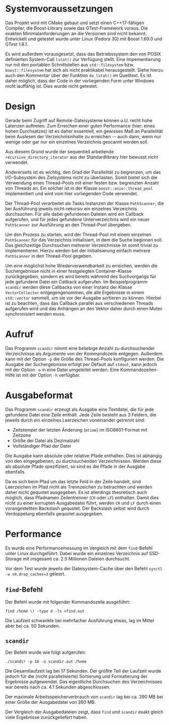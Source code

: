# Systemvoraussetzungen

Das Projekt wird mit CMake gebaut und setzt einen C++17-fähigen Compiler,
die Boost-Library
sowie das GTest-Framework voraus. Die exakten Minimalanforderungen an die
Versionen sind nicht bekannt. Entwickelt und getestet wurde unter Linux
(Fedora 30) mit Boost 1.69.0 und GTest 1.8.1.

Es wird außerdem vorausgesetzt, dass das Betriebssystem den von POSIX definierten
System-Call `lstat()` zur Verfügung stellt. Eine Impementierung nur mit den
portablen Schnittstellen aus `std::filesystem` bzw. `boost::filesystem` hat sich
als nicht praktikabel herausgestellt. Siehe hierzu auch den Kommentar über der
Funktion `do_lstat()` im Quelltext. Es ist daher möglich, dass der Code in der
vorliegenden Form unter Windows nicht lauffähig ist. Dies wurde nicht getestet.

# Design

Gerade beim Zugriff auf Remote-Dateisysteme können u.U. recht hohe Latenzen
auftreten. Zum Erreichen einer guten Performance (hier: eines hohen Durchsatzes)
ist es daher essentiell, ein gewisses Maß an Parallelität beim Auslesen der
Verzeichnisinhalte zu erreichen -- auch dann, wenn nur wenige oder gar nur ein
einzelnes Verzeichnis gescannt werden soll.

Aus diesem Grund wurde der sequentiell arbeitende `recursive_directory_iterator`
aus der Standardlibrary hier bewusst nicht verwendet.

Andererseits ist es wichtig, den Grad der Parallelität zu begrenzen, um das
I/O-Subsystem des Zielsystems nicht zu überlasten. Somit bietet sich die
Verwendung eines Thread-Pools mit einer festen bzw. begrenzten Anzahl von
Threads an. Ein solcher ist in der Klasse `boost::asio::thread_pool`
implementiert und wird vom hier vorliegenden Code verwendet.

Der Thread-Pool verarbeitet als Tasks Instanzen der Klasse `PathScanner`,
die bei Ausführung jeweils nicht-rekursiv ein einzelnes Verzeichnis durchsuchen.
Für alle dabei gefundenen Dateien wird ein Callback aufgerufen, und für jedes
gefundene Unterverzeichnis wird ein neuer `PathScanner` zur
Ausführung an den Thread-Pool übergeben.

Um den Prozess zu starten, wird der Thread-Pool mit einem einzelnen
`PathScanner` für das Verzeichnis initialisiert, in dem die Suche beginnen
soll. Das gleichzeitige Durchsuchen mehrerer Verzeichnisse ist somit trivial
zu implementieren: Hierzu werden bei der Initialisierung einfach mehrere
`PathScanner` in den Thread-Pool gegeben.

Um eine möglichst hohe Wiederverwendbarkeit zu erreichen, werden die Suchergebnisse
nicht in einer festgelegten Container-Klasse zurückgegeben, sondern es wird
bereits während des Suchvorgangs für jede gefundene Datei ein Callback aufgerufen.
Im Beispielprogramm `scandir` werden diese Callbacks von einer Instanz der Klasse
`VectorCollector` entgegengenommen, die alle Ergebnisse in einem `std::vector`
sammelt, um sie vor der Ausgabe sortieren zu können. Hierbei ist zu beachten,
dass das Callback parallel aus verschiedenen Threads aufgerufen wird und das
Anhängen an den Vektor daher durch einen Mutex synchronisiert werden muss.

# Aufruf

Das Programm `scandir` nimmt eine beliebige Anzahl zu durchsuchender Verzeichnisse
als Argumente von der Kommandozeile entgegen. Außerdem kann mit der Option `-p`
die Größe des Thread-Pools konfiguriert werden. Die Ausgabe der Suchergebnisse
erfolgt per Default auf `stdout`, kann jedoch mit der Option `-o` in eine Datei
umgeleitet werden. Eine Kommandozeilen-Hilfe ist mit der Option `-h` verfügbar.

# Ausgabeformat

Das Programm `scandir` erzeugt als Ausgabe eine Textdatei, die für jede gefundene
Datei eine Zeile enthält. Jede Zeile besteht aus 3 Feldern, die jeweils durch
ein einzelnes Leerzeichen voneinander getrennt sind:

* Zeitstempel der letzten Änderung (`mtime`) im ISO8601-Format mit Zeitzone
* Größe der Datei als Dezimalzahl
* Vollständiger Pfad der Datei

Die Ausgabe kann absolute oder relative Pfade enthalten. Dies ist abhängig von den
eingegebenen, zu durchsuchenden Verzeichnissen. Werden diese als absolute Pfade
spezifiziert, so sind es die Pfade in der Ausgabe ebenfalls.

Da es sich beim Pfad um das letzte Feld in der Zeile handelt, sind Leerzeichen im
Pfad nicht als Trennzeichen zu betrachten und werden daher nicht gequotet ausgegeben.
Es ist allerdings theoretisch auch möglich, dass Pfadnamen Zeilentrenner (`CR` oder
`LF`) enthalten. Damit dies nicht zu einer korrupten Ausgabedatei führt, werden
`CR` und `LF` durch einen vorangestellten Backslash gequotet. Der Backslash selbst
wird durch Verdoppelung ebenfalls gequotet ausgegeben.

# Performance

Es wurde eine Performancemessung im Vergleich mit dem `find`-Befehl unter Linux
durchgeführt. Dabei wurde ein einzelnes Verzeichnis auf SSD-Storage mit insgesamt
ca. 2.5 Millionen Dateien durchsucht.

Vor dem Test wurde jeweils der Dateisystem-Cache über den Befehl
`sysctl -w vm.drop_caches=3` geleert.

## `find`-Befehl

Der Befehl wurde mit folgender Kommandozeile ausgeführt:

```
find /home \! -type d -ls >find.out
```

Die Laufzeit schwankte bei mehrfacher Ausführung etwas, lag im Mittel aber
bei ca. 50 Sekunden.

## `scandir`

Der Befehl wurde wie folgt aufgerufen:

```
./scandir -p 16 -o scandir.out /home
```

Die Gesamtlaufzeit lag bei 17 Sekunden. Der größte Teil der Laufzeit wurde jedoch
für die (nicht parallelisierte) Sortierung und Formatierung der Ergebnisse
aufgewendet. Das eigentliche Durchsuchen des Verzeichnisses war bereits nach ca.
4.1 Sekunden abgeschlossen.

Der maximale Arbeitsspeicherverbrauch von `scandir` lag bei ca. 390 MB bei einer
Größe der Ausgabedatei von 260 MB.

Der Vergleich der Ausgabedateien zeigt, dass `find` und `scandir` exakt gleich
viele Ergebnisse zurückgeliefert haben.
